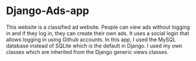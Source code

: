 # Django-Ads-app
This website is a classified ad website. People can view ads without logging in and if they log in, they can create their own ads. It uses a social login that allows logging in using Github accounts. In this app, I used the MySQL database instead of SQLite which is the default in Django. I used my own classes which are inherited from the Django generic views classes.
